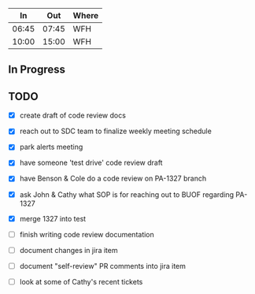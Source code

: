 
| In    | Out   | Where |
| ----- | ----- | ----- |
| 06:45 | 07:45 | WFH   |
| 10:00 | 15:00 | WFH   |

## In Progress
## TODO
- [x] create draft of code review docs
- [x] reach out to SDC team to finalize weekly meeting schedule
- [x] park alerts meeting
- [x] have someone 'test drive' code review draft
- [x] have Benson & Cole do a code review on PA-1327 branch
- [x] ask John & Cathy what SOP is for reaching out to BUOF regarding PA-1327
- [x] merge 1327 into test
- [ ] finish writing code review documentation
- [ ] document changes in jira item
- [ ] document "self-review" PR comments into jira item
- [ ] look at some of Cathy's recent tickets



